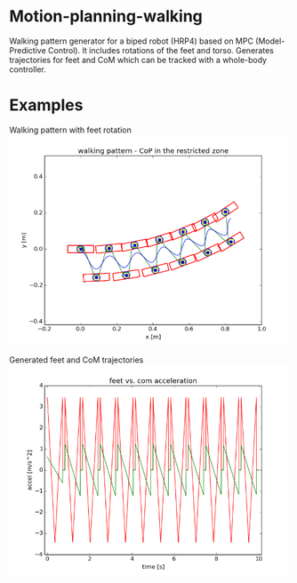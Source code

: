 Motion-planning-walking
=======================

Walking pattern generator for a biped robot (HRP4) based on MPC (Model-Predictive Control).
It includes rotations of the feet and torso. 
Generates trajectories for feet and CoM which can be tracked with a whole-body controller.

Examples
========

Walking pattern with feet rotation
![Alt text](media/walking_pattern.png?raw=true "Walking Pattern")

Generated feet and CoM trajectories
![Alt text](media/trajectories.png?raw=true "Trajectories")
